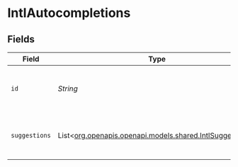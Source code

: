 # IntlAutocompletions


## Fields

| Field                                                                                              | Type                                                                                               | Required                                                                                           | Description                                                                                        |
| -------------------------------------------------------------------------------------------------- | -------------------------------------------------------------------------------------------------- | -------------------------------------------------------------------------------------------------- | -------------------------------------------------------------------------------------------------- |
| `id`                                                                                               | *String*                                                                                           | :heavy_minus_sign:                                                                                 | Unique identifier prefixed with `intl_auto_`.                                                      |
| `suggestions`                                                                                      | List<[org.openapis.openapi.models.shared.IntlSuggestions](../../models/shared/IntlSuggestions.md)> | :heavy_minus_sign:                                                                                 | An array of objects representing suggested addresses.<br/>                                         |